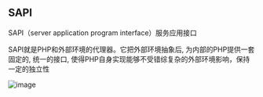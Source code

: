 ## SAPI

SAPI（server application program interface）服务应用接口

SAPI就是PHP和外部环境的代理器。它把外部环境抽象后, 为内部的PHP提供一套固定的, 统一的接口, 使得PHP自身实现能够不受错综复杂的外部环境影响，保持一定的独立性

![image](http://laruence-wordpress.stor.sinaapp.com/uploads/php-arch.jpg)
